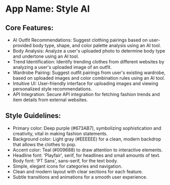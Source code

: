 # **App Name**: Style AI

## Core Features:

- AI Outfit Recommendations: Suggest clothing pairings based on user-provided body type, shape, and color palette analysis using an AI tool.
- Body Analysis: Analyze a user's uploaded photo to determine body type and undertone using an AI tool.
- Trend Identification: Identify trending clothes from different websites by analyzing a user's uploaded image of an outfit.
- Wardrobe Pairing: Suggest outfit pairings from user's existing wardrobe, based on uploaded images and color combination rules using an AI tool.
- Intuitive UI: User-friendly interface for uploading images and viewing personalized style recommendations.
- API Integration: Secure API integration for fetching fashion trends and item details from external websites.

## Style Guidelines:

- Primary color: Deep purple (#673AB7), symbolizing sophistication and creativity, vital in making fashion statements.
- Background color: Light gray (#EEEEEE) for a clean, modern backdrop that allows the clothes to pop.
- Accent color: Teal (#009688) to draw attention to interactive elements.
- Headline font: 'Playfair', serif, for headlines and small amounts of text. Body font: 'PT Sans', sans-serif, for the text body.
- Simple, elegant icons for categories and navigation.
- Clean and modern layout with clear sections for each feature.
- Subtle transitions and animations for a smooth user experience.